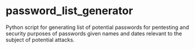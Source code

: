 # password_list_generator

Python script for generating list of potential passwords for pentesting and security purposes of passwords given names and dates relevant to the subject of potential attacks.
